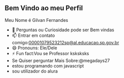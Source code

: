 ## Bem Vindo ao meu Perfil ##

Meu Nome é Gilvan Fernandes
- 💬 Perguntas ou Curiosidade pode ser Bem vindas
- 📫 Entrar em contato comigo:00001079523212sp@al.educacao.sp.gov.br
- 😄 Pronouns: Ele/Dele
- ⚡ Fun fact:Vou se Professor ksksksks
-  Se Quiser perguntar Mais Sobre:@megadays27
- estou programando com javascript
- sou utilizador do alura

